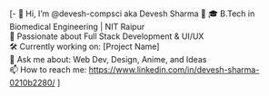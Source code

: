 [- 👋 Hi, I’m @devesh-compsci aka Devesh Sharma 👋
🎓 B.Tech in Biomedical Engineering | NIT Raipur  
🧠 Passionate about Full Stack Development & UI/UX  
🛠️ Currently working on: [Project Name]  
💬 Ask me about: Web Dev, Design, Anime, and Ideas  
📫 How to reach me: https://www.linkedin.com/in/devesh-sharma-0210b2280/
]
